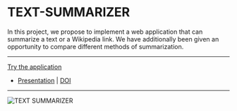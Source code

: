 # TEXT-SUMMARIZER
 In this project, we propose to implement a web application that can summarize a text or a Wikipedia link. We have additionally been given an opportunity to compare different methods of summarization. 

---

 [Try the application](http://textssummarizer.herokuapp.com)
 
 - [Presentation](https://github.com/Amey-Thakur/TEXT-SUMMARIZER/blob/main/TEXT%20SUMMARIZER.pdf) | [DOI](http://dx.doi.org/10.13140/RG.2.2.17259.67360)

---

![TEXT SUMMARIZER](https://user-images.githubusercontent.com/54937357/146636650-5e8909fe-0484-41b8-b1d9-03612cb34e70.png)

